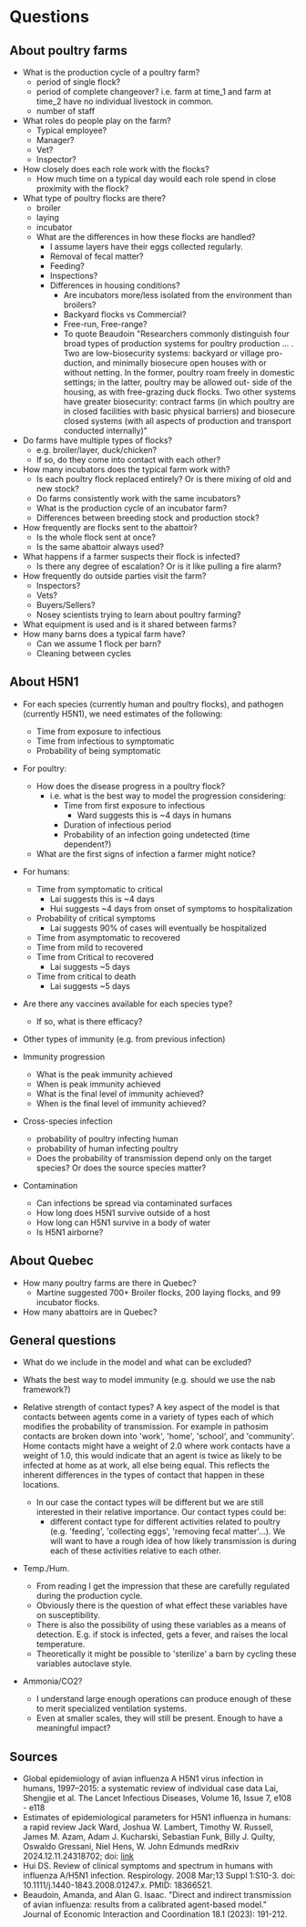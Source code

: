 # Questions

## About poultry farms

- What is the production cycle of a poultry farm?
  - period of single flock?
  - period of complete changeover? i.e. farm at time_1 and farm at time_2 have no individual livestock in common.
  - number of staff
- What roles do people play on the farm?
  - Typical employee?
  - Manager?
  - Vet?
  - Inspector?
- How closely does each role work with the flocks?
  - How much time on a typical day would each role spend in close proximity with the flock?
- What type of poultry flocks are there?
  - broiler
  - laying
  - incubator
  - What are the differences in how these flocks are handled?
    - I assume layers have their eggs collected regularly.
    - Removal of fecal matter?
    - Feeding?
    - Inspections?
    - Differences in housing conditions?
      - Are incubators more/less isolated from the environment than broilers?
      - Backyard flocks vs Commercial?
      - Free-run, Free-range?
      - To quote Beaudoin "Researchers commonly distinguish four broad types of production systems for poultry
production ... . Two are low-biosecurity systems: backyard or village pro-
duction, and minimally biosecure open houses with or without netting. In the former,
poultry roam freely in domestic settings; in the latter, poultry may be allowed out-
side of the housing, as with free-grazing duck flocks. Two other systems have greater
biosecurity: contract farms (in which poultry are in closed facilities with basic physical
barriers) and biosecure closed systems (with all aspects of production and transport
conducted internally)"
- Do farms have multiple types of flocks?
  - e.g. broiler/layer, duck/chicken?
  - If so, do they come into contact with each other?
- How many incubators does the typical farm work with?
  - Is each poultry flock replaced entirely? Or is there mixing of old and new stock?
  - Do farms consistently work with the same incubators?
  - What is the production cycle of an incubator farm?
  - Differences between breeding stock and production stock?
- How frequently are flocks sent to the abattoir?
  - Is the whole flock sent at once?
  - Is the same abattoir always used?
- What happens if a farmer suspects their flock is infected?
  - Is there any degree of escalation? Or is it like pulling a fire alarm?
- How frequently do outside parties visit the farm?
  - Inspectors?
  - Vets?
  - Buyers/Sellers?
  - Nosey scientists trying to learn about poultry farming?
- What equipment is used and is it shared between farms?
- How many barns does a typical farm have?
  - Can we assume 1 flock per barn?
  - Cleaning between cycles

## About H5N1

- For each species (currently human and poultry flocks),
and pathogen (currently H5N1), we need estimates of the following:
  - Time from exposure to infectious
  - Time from infectious to symptomatic
  - Probability of being symptomatic
- For poultry:
  - How does the disease progress in a poultry flock?
    - i.e. what is the best way to model the progression considering:
      - Time from first exposure to infectious
        - Ward suggests this is ~4 days in humans
      - Duration of infectious period
      - Probability of an infection going undetected (time dependent?)
  - What are the first signs of infection a farmer might notice?
- For humans:
  - Time from symptomatic to critical
    - Lai suggests this is ~4 days
    - Hui suggests ~4 days from onset of symptoms to hospitalization
  - Probability of critical symptoms
    - Lai suggests 90% of cases will eventually be hospitalized
  - Time from asymptomatic to recovered
  - Time from mild to recovered
  - Time from Critical to recovered
    - Lai suggests ~5 days
  - Time from critical to death
    - Lai suggests ~5 days
- Are there any vaccines available for each species type?
  - If so, what is there efficacy?
- Other types of immunity (e.g. from previous infection)
- Immunity progression
  - What is the peak immunity achieved
  - When is peak immunity achieved
  - What is the final level of immunity achieved?
  - When is the final level of immunity achieved?
- Cross-species infection
  - probability of poultry infecting human
  - probability of human infecting poultry
  - Does the probability of transmission depend only on the target species?
  Or does the source species matter?

- Contamination
  - Can infections be spread via contaminated surfaces
  - How long does H5N1 survive outside of a host
  - How long can H5N1 survive in a body of water
  - Is H5N1 airborne?

## About Quebec

- How many poultry farms are there in Quebec?
  - Martine suggested 700+ Broiler flocks, 200 laying flocks, and 99 incubator flocks.
- How many abattoirs are in Quebec?

## General questions

- What do we include in the model and what can be excluded?
- Whats the best way to model immunity (e.g. should we use the nab framework?)
- Relative strength of contact types? A key aspect of the model is that contacts between agents come in a variety of types each of which modifies the probability of transmission. For example in pathosim contacts are broken down into 'work', 'home', 'school', and 'community'. Home contacts might have a weight of 2.0 where work contacts have a weight of 1.0, this would indicate that an agent is twice as likely to be infected at home as at work, all else being equal. This reflects the inherent differences in the types of contact that happen in these locations.
  - In our case the contact types will be different but we are still interested in their relative importance. Our contact types could be:
    - different contact type for different activities related to poultry (e.g. 'feeding', 'collecting eggs', 'removing fecal matter'...). We will want to have a rough idea of how likely transmission is during each of these activities relative to each other.
- Temp./Hum.
  - From reading I get the impression that these are carefully regulated during the production cycle.
  - Obviously there is the question of what effect these variables have on susceptibility.
  - There is also the possibility of using these variables as a means of detection. E.g. if stock is infected, gets a fever, and raises the local temperature.
  - Theoretically it might be possible to 'sterilize' a barn by cycling these variables autoclave style.

- Ammonia/CO2?
  - I understand large enough operations can produce enough of these to merit specialized ventilation systems.
  - Even at smaller scales, they will still be present. Enough to have a meaningful impact?

## Sources

- Global epidemiology of avian influenza A H5N1 virus infection in humans, 1997–2015: a systematic review of individual case data
    Lai, Shengjie et al. The Lancet Infectious Diseases, Volume 16, Issue 7, e108 - e118
- Estimates of epidemiological parameters for H5N1 influenza in humans: a rapid review
    Jack Ward, Joshua W. Lambert, Timothy W. Russell, James M. Azam, Adam J. Kucharski, Sebastian Funk, Billy J. Quilty, Oswaldo Gressani, Niel Hens, W. John Edmunds
    medRxiv 2024.12.11.24318702; doi: [link](https://doi.org/10.1101/2024.12.11.24318702)
- Hui DS. Review of clinical symptoms and spectrum in humans with influenza A/H5N1 infection. Respirology. 2008 Mar;13 Suppl 1:S10-3. doi: 10.1111/j.1440-1843.2008.01247.x. PMID: 18366521.
- Beaudoin, Amanda, and Alan G. Isaac. "Direct and indirect transmission of avian influenza: results from a calibrated agent-based model." Journal of Economic Interaction and Coordination 18.1 (2023): 191-212.
